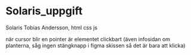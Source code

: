 # Solaris_uppgift

Solaris Tobias Andersson, html css js

när cursor blir en pointer är elementet clickbart (även infosidan om planterna, såg ingen stängknapp i figma skissen så det är bara att klicka)